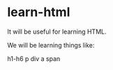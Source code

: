 # learn-html
It will be useful for learning HTML.

We will be learning things like:

h1-h6
p
div
a
span
